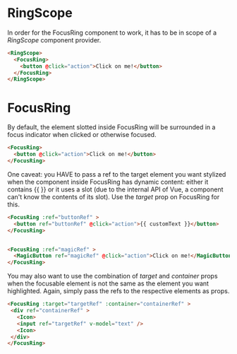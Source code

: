 # RingScope

In order for the FocusRing component to work, it has to be in scope of a _RingScope_ component provider.

```html
<RingScope>
  <FocusRing>
    <button @click="action">Click on me!</button>
  </FocusRing>
</RingScope>
```

# FocusRing

  By default, the element slotted inside FocusRing will be surrounded in a focus indicator when clicked or otherwise focused.

  ```html
  <FocusRing>
    <button @click="action">Click on me!</button>
  </FocusRing>
  ```

  One caveat: you HAVE to pass a ref to the target element you want stylized when the component inside FocusRing has dynamic content: either it contains {{ }} or it uses a slot (due to the internal API of Vue, a component can't know the contents of its slot). Use the _target_ prop on FocusRing for this.

  ```html
  <FocusRing :ref="buttonRef" >
    <button ref="buttonRef" @click="action">{{ customText }}</button>
  </FocusRing>


  <FocusRing :ref="magicRef" >
    <MagicButton ref="magicRef" @click="action">Click on me!</MagicButton>
  </FocusRing>
  ```

  You may also want to use the combination of _target_ and _container_ props when the focusable element is not the same as the element you want highlighted. Again, simply pass the refs to the respective elements as props.

   ```html
  <FocusRing :target="targetRef" :container="containerRef" >
    <div ref="containerRef" >
      <Icon>
      <input ref="targetRef" v-model="text" />
      <Icon>
    </div>
  </FocusRing>
  ```